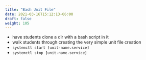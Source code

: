 ```yaml
---
title: "Bash Unit File"
date: 2021-03-16T15:12:13-06:00
draft: false
weight: 105
---
```


- have students clone a dir with a bash script in it
- walk students through creating the very simple unit file creation
- `systemctl start [unit-name.service]`
- `systemctl stop [unit-name.service]`